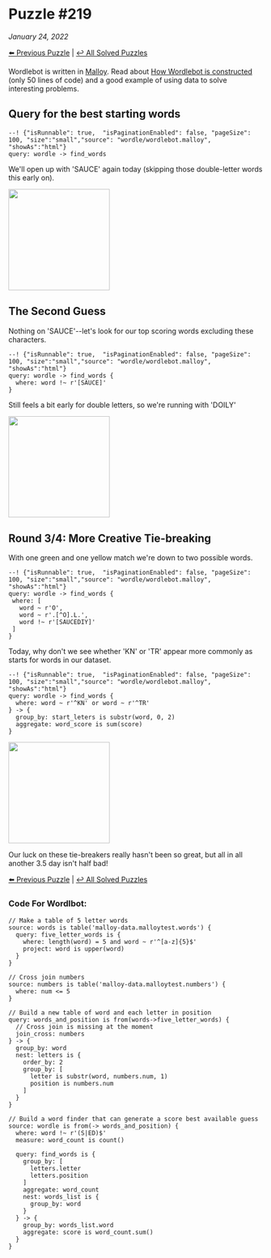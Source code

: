 # Puzzle #219
_January 24, 2022_

[⬅️ Previous Puzzle](wordle218.md)   |   [↩️ All Solved Puzzles](wordle5.md)

Wordlebot is written in [Malloy](https://github.com/looker-open-source/malloy/). Read about [How Wordlebot is constructed](wordle.md) (only 50 lines of code) and a good example of using data to solve interesting problems.


## Query for the best starting words

```malloy
--! {"isRunnable": true,  "isPaginationEnabled": false, "pageSize": 100, "size":"small","source": "wordle/wordlebot.malloy", "showAs":"html"}
query: wordle -> find_words
```

We'll open up with 'SAUCE' again today (skipping those double-letter words this early on).

<img src="/malloy/img/wordle219a.png" style="width: 200px">

## The Second Guess
Nothing on 'SAUCE'--let's look for our top scoring words excluding these characters.

```malloy
--! {"isRunnable": true,  "isPaginationEnabled": false, "pageSize": 100, "size":"small","source": "wordle/wordlebot.malloy", "showAs":"html"}
query: wordle -> find_words {
  where: word !~ r'[SAUCE]'
}
```

Still feels a bit early for double letters, so we're running with 'DOILY'

<img src="/malloy/img/wordle219b.png" style="width: 200px">

## Round 3/4: More Creative Tie-breaking
 With one green and one yellow match we're down to two possible words.

 ```malloy
--! {"isRunnable": true,  "isPaginationEnabled": false, "pageSize": 100, "size":"small","source": "wordle/wordlebot.malloy", "showAs":"html"}
query: wordle -> find_words {
  where: [
    word ~ r'O',
    word ~ r'.[^O].L.',
    word !~ r'[SAUCEDIY]'
  ]
}
```

 Today, why don't we see whether 'KN' or 'TR' appear more commonly as starts for words in our dataset.

```malloy
--! {"isRunnable": true,  "isPaginationEnabled": false, "pageSize": 100, "size":"small","source": "wordle/wordlebot.malloy", "showAs":"html"}
query: wordle -> find_words {
  where: word ~ r'^KN' or word ~ r'^TR'
} -> {
  group_by: start_leters is substr(word, 0, 2)
  aggregate: word_score is sum(score)
}
```

<img src="/malloy/img/wordle219c.png" style="width: 200px">

Our luck on these tie-breakers really hasn't been so great, but all in all another 3.5 day isn't half bad!

[⬅️ Previous Puzzle](wordle218.md)   |   [↩️ All Solved Puzzles](wordle5.md)


### Code For Wordlbot:

```malloy
// Make a table of 5 letter words
source: words is table('malloy-data.malloytest.words') {
  query: five_letter_words is {
    where: length(word) = 5 and word ~ r'^[a-z]{5}$'
    project: word is upper(word)
  }
}

// Cross join numbers
source: numbers is table('malloy-data.malloytest.numbers') {
  where: num <= 5
}

// Build a new table of word and each letter in position
query: words_and_position is from(words->five_letter_words) {
  // Cross join is missing at the moment
  join_cross: numbers
} -> {
  group_by: word
  nest: letters is {
    order_by: 2
    group_by: [
      letter is substr(word, numbers.num, 1)
      position is numbers.num
    ]
  }
}

// Build a word finder that can generate a score best available guess
source: wordle is from(-> words_and_position) {
  where: word !~ r'(S|ED)$'
  measure: word_count is count()

  query: find_words is {
    group_by: [
      letters.letter
      letters.position
    ]
    aggregate: word_count
    nest: words_list is {
      group_by: word
    }
  } -> {
    group_by: words_list.word
    aggregate: score is word_count.sum()
  }
}
```
